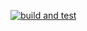 [![build and test](https://github.com/SinguL9riti/Lab4RPBDIS/actions/workflows/transport.yml/badge.svg)](https://github.com/SinguL9riti/Lab4RPBDIS/actions/workflows/transport.yml)
